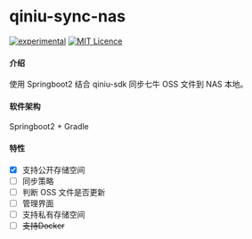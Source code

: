 # qiniu-sync-nas
[![experimental](http://badges.github.io/stability-badges/dist/experimental.svg)](http://github.com/badges/stability-badges)
[![MIT Licence](https://badges.frapsoft.com/os/mit/mit.svg?v=103)](https://opensource.org/licenses/mit-license.php)

#### 介绍
使用 Springboot2 结合 qiniu-sdk 同步七牛 OSS 文件到 NAS 本地。

#### 软件架构
Springboot2 + Gradle

#### 特性
- [X] 支持公开存储空间
- [ ] 同步策略
- [ ] 判断 OSS 文件是否更新
- [ ] 管理界面
- [ ] 支持私有存储空间
- [ ] ~~支持Docker~~ 
